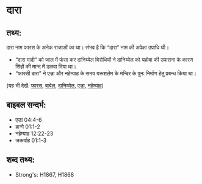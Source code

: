 # दारा #

## तथ्य: ##

दारा नाम फारस के अनेक राजाओं का था। संभव है कि “दारा” नाम की अपेक्षा उपाधि थी।

* “दारा मादी” को जाल में फंसा कर दानिय्येल विरोधियों ने दानिय्येल को यहोवा की उपासना के कारण सिंहों की मान्द में डलवा दिया था।
* “फारसी दारा” ने एज्रा और नहेम्याह के समय यरूशलेम के मन्दिर के पुनः निर्माण हेतु प्रबन्ध किया था।

(यह भी देखें: [फारस](../persia.md), [बाबेल](../babylon.md), [दानिय्येल](../daniel.md), [एज्रा](../ezra.md), [नहेम्याह](../nehemiah.md))

## बाइबल सन्दर्भ: ##

* एज्रा 04:4-6
* हाग्गै 01:1-2
* नहेम्याह 12:22-23
* जकर्याह 01:1-3

## शब्द तथ्य: ##

* Strong's: H1867, H1868
